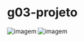 # g03-projeto

![imagem](https://github.com/camilamadatali/g03-projeto/assets/99680000/3ddd715c-dcad-40f4-83cc-70d21a115738)
![imagem](https://github.com/camilamadatali/g03-projeto/assets/99680000/3aa83681-b018-4145-a318-bc064d945876)
